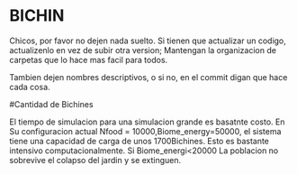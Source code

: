 # BICHIN




Chicos, por favor no dejen nada suelto. Si tienen que actualizar un codigo, actualizenlo en vez de subir otra version; 
Mantengan la organizacion de carpetas que lo hace mas facil para todos.

Tambien dejen nombres descriptivos, o si no, en el commit digan que hace cada cosa.



#Cantidad de Bichines

El tiempo de simulacion para una simulacion grande es basatnte costo. En Su configuracion actual Nfood = 10000,Biome_energy=50000, el sistema tiene una capacidad de carga de unos 1700Bichines. Esto es bastante intensivo computacionalmente. Si Biome_energi<20000 La poblacion no sobrevive el colapso del jardin y se extinguen.
